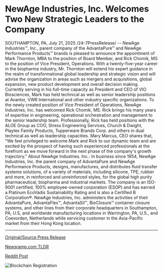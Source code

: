 # NewAge Industries, Inc. Welcomes Two New Strategic Leaders to the Company

SOUTHAMPTON, PA, July 21, 2025 /24-7PressRelease/ -- NewAge Industries™, Inc., parent company of the AdvantaPure™ and NewAge Performance Products™ brands is pleased to announce the appointment of Mark Thornton, MBA to the position of Board Member, and Rick Chomik, MS to the position of Vice President, Operations.  With a twenty-five-year career in the biopharma industry, Mr. Thornton will extend his expert guidance in the realm of transformational global leadership and strategic vision and will advise the organization in areas such as mergers and acquisitions, global expansion, new product development and overall decision making. Currently serving in his full-time capacity as President and CEO of VIO Biosciences, Mark has held technical as well as senior leadership positions at Avantor, VWR International and other industry specific organizations.  To the newly created position of Vice President of Operations, NewAge Industries, Inc. has welcomed Rick Chomik, MS. Rick brings his many years of expertise in engineering, operational orchestration and management to the senior leadership team. Professionally, Rick has held positions with the ALOE Group as COO, Stress Engineering Services, Church & Dwight, Playtex Family Products, Tupperware Brands Corp. and others in dual technical as well as leadership capacities.  Mary Marcus, CEO shares that, "We feel privileged to welcome Mark and Rick to our dynamic team and are excited by the prospect of having such experienced professionals at the forefront as we move forward in the next phase of the company's growth trajectory."  About NewAge Industries. Inc.: In business since 1954, NewAge Industries, Inc. the parent company of AdvantaPure and NewAge Performance Products, designs, manufactures, and distributes fluid transfer systems solutions, of a variety of materials, including silicone, TPE, rubber and more, in reinforced and unreinforced styles, for the global high purity pharmaceutical, biopharma and industrial markets.   The company is an ISO-9001 certified, 100% employee-owned corporation (ESOP) and has earned a Platinum EcoVadis Sustainability Rating and is also a Certified B Corporation®. NewAge Industries, Inc. administers the activities of their AdvantaPure, AdvantaFlex™, AdvantaSil™, BioClosure™ container closure systems, and other lines from their corporate headquarters in Southampton, PA, U.S, and worldwide manufacturing locations in Warrington, PA, U.S., and Coevorden, Netherlands while servicing customer in the Asia-Pacific market from their Hong Kong location. 

---

[Original/Source Press Release](https://www.24-7pressrelease.com/press-release/525012/newage-industries-inc-welcomes-two-new-strategic-leaders-to-the-company)
                    

[Newsramp.com TLDR](https://newsramp.com/curated-news/newage-industries-strengthens-leadership-with-biopharma-and-operations-experts/598ca69f3415fda5f68387c0ec67a753) 

 



[Reddit Post](https://www.reddit.com/r/Leadership_Management/comments/1m5ccq0/newage_industries_strengthens_leadership_with/) 



![Blockchain Registration](https://cdn.newsramp.app/24-7PressRelease/qrcode/257/21/evenDFyi.webp)